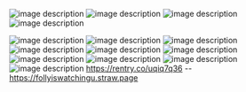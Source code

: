 

<p align="center">

</p>


![image description](https://64.media.tumblr.com/a1369a41f0ec777c7c3cdc08c110ee23/596c5a1eef18e2b3-c6/s250x400/63c91651a9f64d6e490f6ea1b4b18fff1a851aed.gifv)  ![image description](https://64.media.tumblr.com/e2bbb158f8fa2fe33869a2a7eb95f0af/596c5a1eef18e2b3-63/s400x600/9cce7b87607e8eba773de4a710ecf32241f56337.gifv)  ![image description](https://64.media.tumblr.com/7aa9cd08eb562b590c8a00918b90ede3/1f70b52391bf3126-2f/s75x75_c1/ae0ccc6d223366ca86c84e5454fec849ee0fcef1.pnj) 
![image description](https://64.media.tumblr.com/72750af164f9cd79b305497949a9d912/1f70b52391bf3126-3a/s75x75_c1/966559e49c45f9df2ddb33f26b028c1be662158c.pnj)  
<p align="center">



![image description](https://64.media.tumblr.com/7291a0c205f45c1385f16e2ccaf0abe0/0a844093c4702aee-89/s100x200/ebc92de0262992b0d712c1984b21cb9dbd46d441.pnj) ![image description](https://64.media.tumblr.com/231796cb0902abbc37f0dccc0e2e8c0f/0a314c1722fc4072-6e/s100x200/3c54da33774d9a86064bbcb28a8be2109371136c.gifv) ![image description](https://64.media.tumblr.com/d8f10ca0f35274d83cb4a63f45c3f6d2/0a314c1722fc4072-8b/s100x200/b48e553fab7b98311069aac88de602cc59f35580.pnj) ![image description](https://64.media.tumblr.com/8aabcfd744456e7bf1385466623bbdc9/0a314c1722fc4072-ae/s100x200/d8378aab94dd3402ed593f21ec7891843f8bcc23.gifv) ![image description](https://64.media.tumblr.com/505f63c8c76c7e566a117a852af3e07b/b19b8466f96477fc-80/s75x75_c1/99af2486f4f94b13200296d1abbd26d94916cf2f.webp) ![image description](https://64.media.tumblr.com/b3c387650d8c66e62d87eaaadc502073/21317507f7352712-90/s100x200/0e66996acce2e367ddb860482501bddb56e7f263.webp) ![image description](https://64.media.tumblr.com/05709a5f0eb47da30aee563c462a7338/21317507f7352712-4b/s100x200/7324b9651fc5c546142d791c39ff5201c274891b.webp) ![image description](https://64.media.tumblr.com/c8f694a4451bc07bbbb34042e899fb8f/b5784753c37f3c17-2b/s100x200/26b813fc035cc7e835d219c8dbdd8a39a3149f28.gifv) ![image description](https://64.media.tumblr.com/b44ceefd6a6a1d9f6ae79c37e32ce7d9/b5784753c37f3c17-0a/s250x400/0c2ce96760994d700e66fd419682f84946daffb9.gifv) ![image description](https://64.media.tumblr.com/222028ac965211355def79b361213448/cb96f86236173e93-92/s75x75_c1/5e260ebfb5b8c1ada0d01e68302e50ddb514283a.gifv)
https://rentry.co/uqiq7q36 -- https://follyiswatchingu.straw.page
